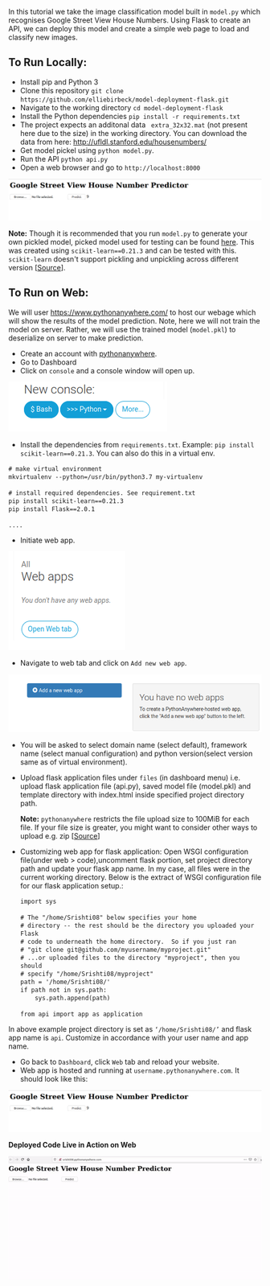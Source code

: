 In this tutorial we take the image classification model built in `model.py` which recognises Google Street View House Numbers. Using Flask to create an API, we can deploy this model and create a simple web page to load and classify new images. 

## To Run Locally:

- Install pip and Python 3
- Clone this repository `git clone https://github.com/elliebirbeck/model-deployment-flask.git`
- Navigate to the working directory `cd model-deployment-flask`
- Install the Python dependencies `pip install -r requirements.txt`
- The project expects an additonal data ` extra_32x32.mat` (not present here due to the size) in the working directory. You can download the data from here: http://ufldl.stanford.edu/housenumbers/ 
- Get model pickel using `python model.py`.
- Run the API `python api.py`
- Open a web browser and go to `http://localhost:8000`

![Website view of the deployed code](images/deployed-web-view.png)

**Note:** Though it is recommended that you run `model.py` to generate your own pickled model, picked model used for testing can be found [here](https://drive.google.com/file/d/1HeKrKr7NqiYjz5zCTcgEfMO6-EZtAiut/view?usp=sharing). This was created using `scikit-learn==0.21.3` and can be tested with this. `scikit-learn` doesn't support pickling and unpickling across different version [[Source](https://github.com/scikit-learn/scikit-learn/issues/16570)].



## To Run on Web:

We will user https://www.pythonanywhere.com/ to host our webage which will show the results of the model prediction. Note, here we will not train the model on server. Rather, we will use the trained model (`model.pkl`) to deserialize on server to make prediction.

- Create an account with [pythonanywhere](https://www.pythonanywhere.com/).
- Go to Dashboard
- Click on `console` and a console window will open up.

![console](images/bash.png)

- Install the dependencies from `requirements.txt`. Example: `pip install scikit-learn==0.21.3`. You can also do this in a virtual env.

```
# make virtual environment 
mkvirtualenv --python=/usr/bin/python3.7 my-virtualenv  

# install required dependencies. See requirement.txt
pip install scikit-learn==0.21.3
pip install Flask==2.0.1 

....
```
- Initiate web app. 

![webapp](images/webapp.png)

- Navigate to web tab and click on `Add new web app`. 

![new web app console](images/newwebapp.png)

- You will be asked to select domain name (select default), framework name (select manual configuration) and python version(select version same as of virtual environment).

- Upload flask application files under `files` (in dashboard menu) i.e. upload flask application file (api.py), saved model file (model.pkl) and template directory with index.html inside specified project directory path. 

    **Note:** `pythonanywhere` restricts the file upload size to 100MiB for each file. If your file size is greater, you might want to consider other ways to upload e.g. zip [[Source](https://help.pythonanywhere.com/pages/UploadingAndDownloadingFiles)]

- Customizing web app for flask application:
    Open WSGI configuration file(under web > code),uncomment flask portion, set project directory path and update your flask app name. In my case, all files were in the current working directory. Below is the extract of WSGI configuration file for our flask application setup.:

    ```
    import sys

    # The "/home/Srishti08" below specifies your home
    # directory -- the rest should be the directory you uploaded your Flask
    # code to underneath the home directory.  So if you just ran
    # "git clone git@github.com/myusername/myproject.git"
    # ...or uploaded files to the directory "myproject", then you should
    # specify "/home/Srishti08/myproject"
    path = '/home/Srishti08/'
    if path not in sys.path:
        sys.path.append(path)

    from api import app as application
    ```
In above example project directory is set as `‘/home/Srishti08/’` and flask app name is `api`. Customize in accordance with your user name and app name.
- Go back to `Dashboard`, click `Web` tab and reload your website.
- Web app is hosted and running at `username.pythonanywhere.com`. It should look like this:

![Website view of the deployed code](images/deployed-web-view.png)

**Deployed Code Live in Action on Web**

![Deployed Code In Action](images/test-deployed-code-on-web.gif)
